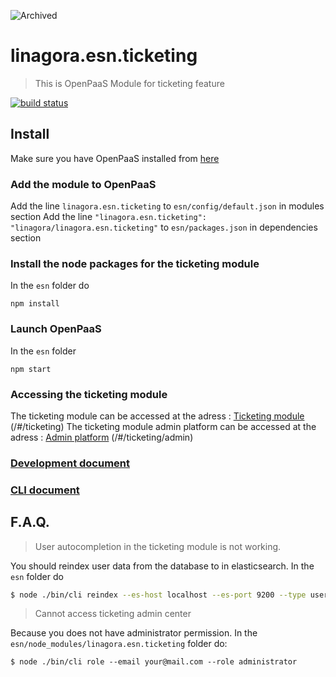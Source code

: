![Archived](https://img.shields.io/badge/Current_Status-archived-blue?style=flat)

# linagora.esn.ticketing
>This is OpenPaaS Module for ticketing feature

[![build status](https://ci.linagora.com/linagora/lgs/openpaas/linagora.esn.ticketing/badges/master/build.svg)](https://ci.linagora.com/linagora/lgs/openpaas/linagora.esn.ticketing/commits/master)

## Install

Make sure you have OpenPaaS installed from [here](https://ci.linagora.com/linagora/lgs/openpaas/linagora.esn.ticketing/wikis/installation)

### Add the module to OpenPaaS

Add the line `linagora.esn.ticketing` to `esn/config/default.json` in modules section
Add the line `"linagora.esn.ticketing": "linagora/linagora.esn.ticketing"` to `esn/packages.json` in dependencies section

### Install the node packages for the ticketing module

In the `esn` folder do
```
npm install
```

### Launch OpenPaaS

In the `esn` folder
```
npm start
```

### Accessing the ticketing module

The ticketing module can be accessed at the adress : [Ticketing module](http://localhost:8080/#/ticketing) (/#/ticketing)
The ticketing module admin platform can be accessed at the adress : [Admin platform](http://localhost:8080/#/ticketing/admin) (/#/ticketing/admin)

### [Development document](./doc/dev.md)
### [CLI document](./doc/cli.md)

## F.A.Q.

> User autocompletion in the ticketing module is not working.

You should reindex user data from the database to in elasticsearch. In the `esn` folder do

```bash
$ node ./bin/cli reindex --es-host localhost --es-port 9200 --type users
```

> Cannot access ticketing admin center

Because you does not have administrator permission. In the `esn/node_modules/linagora.esn.ticketing` folder do:

```
$ node ./bin/cli role --email your@mail.com --role administrator
```
